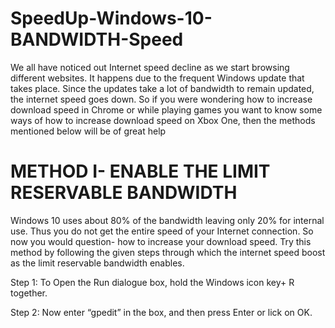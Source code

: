 # SpeedUp-Windows-10-BANDWIDTH-Speed
We all have noticed out Internet speed decline as we start browsing different websites. It happens due to the frequent Windows update that takes place. Since the updates take a lot of bandwidth to remain updated, the internet speed goes down. So if you were wondering how to increase download speed in Chrome or while playing games you want to know some ways of how to increase download speed on Xbox One, then the methods mentioned below will be of great help

# METHOD I- ENABLE THE LIMIT RESERVABLE BANDWIDTH 

Windows 10 uses about 80% of the bandwidth leaving only 20% for internal use. Thus you do not get the entire speed of your Internet connection. So now you would question- how to increase your download speed. Try this method by following the given steps through which the internet speed boost as the limit reservable bandwidth enables.

Step 1: To Open the Run dialogue box, hold the Windows icon key+ R together.

Step 2: Now enter “gpedit” in the box, and then press Enter or lick on OK.

